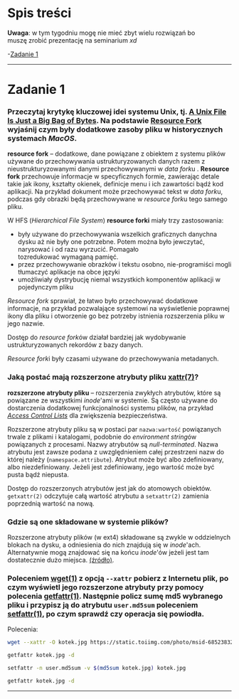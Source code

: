 # Spis treści

**Uwaga**: w tym tygodniu mogę nie mieć zbyt wielu rozwiązań bo muszę zrobić prezentację na seminarium *xd*

-[Zadanie 1](#zadanie-1)

***

# Zadanie 1

### Przeczytaj krytykę kluczowej idei systemu Unix, tj. [A Unix File Is Just a Big Bag of Bytes](http://www.catb.org/~esr/writings/taoup/html/ch20s03.html#id3015538). Na podstawie [Resource Fork](https://en.wikipedia.org/wiki/Resource_fork) wyjaśnij czym były dodatkowe zasoby pliku w historycznych systemach *MacOS*.

**resource fork** – dodatkowe, dane powiązane z obiektem z systemu plików używane do przechowywania ustrukturyzowanych danych razem z nieustrukturyzowanymi danymi przechowywanymi w *data fork*u . **Resource fork** przechowuje informacje w specyficznych formie, zawierając detale takie jak ikony, kształty okienek, definicje menu i ich zawartości bądź kod aplikacji. Na przykład dokument może przechowywać tekst w *data fork*u, podczas gdy obrazki będą przechowywane w *resource fork*u tego samego pliku.

W HFS (*Hierarchical File System*) **resource forki** miały trzy zastosowania:
- były używane do przechowywania wszelkich graficznych danychna dysku aż nie były one potrzebne. Potem można było jewczytać, narysować i od razu wyrzucić. Pomagało tozredukować wymaganą pamięć.
- przez przechowywanie obrazków i tekstu osobno, nie-programiści mogli tłumaczyć aplikacje na obce języki
- umożliwiały dystrybucję niemal wszystkich komponentów aplikacji w pojedynczym pliku

*Resource fork* sprawiał, że łatwo było przechowywać dodatkowe informacje, na przykład pozwalające systemowi na wyświetlenie poprawnej ikony dla pliku i otworzenie go bez potrzeby istnienia rozszerzenia pliku w jego nazwie.

Dostęp do *resource fork*ów działał bardziej jak wydobywanie ustrukturyzowanych rekordów z bazy danych.

*Resource fork*i były czasami używane do przechowywania metadanych.

### Jaką postać mają rozszerzone atrybuty pliku [xattr(7)](http://man7.org/linux/man-pages/man7/xattr.7.html)?

**rozszerzone atrybuty pliku** – rozszerzenia zwykłych atrybutów, które są powiązane ze wszystkimi *inode*'ami w systemie. Są często używane do dostarczenia dodatkowej funkcjonalności systemu plików, na przykład [*Access Control Lists*](https://en.wikipedia.org/wiki/Access-control_list) dla zwiększenia bezpieczeństwa.

Rozszerzone atrybuty pliku są w postaci par `nazwa:wartość` powiązanych trwale z plikami i katalogami, podobnie do *environment string*ów powiązanych z procesami. Nazwy atrybutów są *null-terminated*. Nazwa atrybutu jest zawsze podana z uwzględnieniem całej przestrzeni nazw do której należy (`namespace.attribute`). Atrybut może być albo zdefiniowany, albo niezdefiniowany. Jeżeli jest zdefiniowany, jego wartość może być pusta bądź niepusta.

Dostęp do rozszerzonych atrybutów jest jak do atomowych obiektów. `getxattr(2)` odczytuje całą wartość atrybutu a `setxattr(2)` zamienia poprzednią wartość na nową.

### Gdzie są one składowane w systemie plików?

Rozszerzone atrybuty plików (w ext4) składowane są zwykle w oddzielnych blokach na dysku, a odniesienia do nich znajdują się w *inode*'ach. Alternatywnie mogą znajdować się na końcu *inode*'ów jeżeli jest tam dostatecznie dużo miejsca. [(źródło)](https://ext4.wiki.kernel.org/index.php/Ext4_Disk_Layout#Extended_Attributes).

### Poleceniem [wget(1)](http://man7.org/linux/man-pages/man1/wget.1.html) z opcją `--xattr` pobierz z Internetu plik, po czym wyświetl jego rozszerzone atrybuty przy pomocy polecenia [getfattr(1)](http://man7.org/linux/man-pages/man1/getfattr.1.html). Następnie policz sumę md5 wybranego pliku i przypisz ją do atrybutu `user.md5sum` poleceniem [setfattr(1)](http://man7.org/linux/man-pages/man1/setfattr.1.html), po czym sprawdź czy operacja się powiodła.

Polecenia:
```bash
wget --xattr -O kotek.jpg https://static.toiimg.com/photo/msid-68523832/68523832.jpg

getfattr kotek.jpg -d

setfattr -n user.md5sum -v $(md5sum kotek.jpg) kotek.jpg

getfattr kotek.jpg -d
```
***